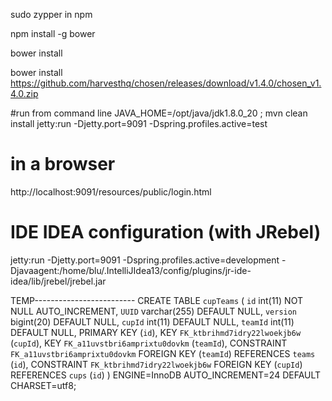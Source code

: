 sudo zypper in npm

npm install -g bower

bower install

bower install https://github.com/harvesthq/chosen/releases/download/v1.4.0/chosen_v1.4.0.zip

#run from command line
JAVA_HOME=/opt/java/jdk1.8.0_20 ; mvn clean install jetty:run -Djetty.port=9091 -Dspring.profiles.active=test

# in a browser
http://localhost:9091/resources/public/login.html





# IDE IDEA configuration (with JRebel)
jetty:run -Djetty.port=9091 -Dspring.profiles.active=development -Djavaagent:/home/blu/.IntelliJIdea13/config/plugins/jr-ide-idea/lib/jrebel/jrebel.jar



TEMP-------------------------
CREATE TABLE `cupTeams` (
  `id` int(11) NOT NULL AUTO_INCREMENT,
  `UUID` varchar(255) DEFAULT NULL,
  `version` bigint(20) DEFAULT NULL,
  `cupId` int(11) DEFAULT NULL,
  `teamId` int(11) DEFAULT NULL,
  PRIMARY KEY (`id`),
  KEY `FK_ktbrihmd7idry22lwoekjb6w` (`cupId`),
  KEY `FK_a11uvstbri6amprixtu0dovkm` (`teamId`),
  CONSTRAINT `FK_a11uvstbri6amprixtu0dovkm` FOREIGN KEY (`teamId`) REFERENCES `teams` (`id`),
  CONSTRAINT `FK_ktbrihmd7idry22lwoekjb6w` FOREIGN KEY (`cupId`) REFERENCES `cups` (`id`)
) ENGINE=InnoDB AUTO_INCREMENT=24 DEFAULT CHARSET=utf8;